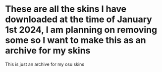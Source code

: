 # These are all the skins I have downloaded at the time of January 1st 2024, I am planning on removing some so I want to make this as an archive for my skins
This is just an archive for my osu skins
